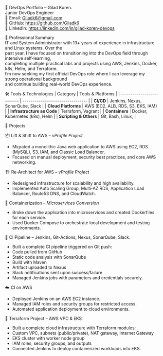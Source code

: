 💼 DevOps Portfolio – Gilad Koren.  
Junior DevOps Engineer  
📧 Email: Giladk6@gmail.com  
🔗 GitHub: https://github.com/Giladk6  
🔗 LinkedIn: https://linkedin.com/in/gilad-koren-devops  
  
  
🧾 Professional Summary  
IT and System Administrator with 13+ years of experience in infrastructure and Linux systems. Over the  
past year, I have focused on transitioning into the DevOps field through intensive self-learning,  
completing multiple practical labs and projects using AWS, Jenkins, Docker, k8s, Helm, and Terraform.  
I’m now seeking my first official DevOps role where I can leverage my strong operational background  
and continue building real-world DevOps experience.  
    

🛠 Tools & Technologies
| Category                   | Tools & Platforms                 |
| -------------------------- | --------------------------------- |
| **CI/CD**                  | Jenkins, Nexus, SonarQube, Slack  |
| **Cloud Platforms**        | AWS (EC2, ALB, RDS, S3, EKS, IAM) |
| **Infrastructure as Code** | Terraform, Vagrant                |
| **Containers**             | Docker, Kubernetes (k8s), Helm    |
| **Scripting & Others**     | Git, Bash, Linux,                 |


🚀 Projects  
  
📦 Lift & Shift to AWS – *vProfile Project*  
-   Migrated a monolithic Java web application to AWS using EC2, RDS (MySQL), S3, IAM, and Classic Load Balancer.  
-   Focused on manual deployment, security best practices, and core AWS networking.  
  
🏗️ Re-Architect for AWS – *vProfile Project*  
-   Redesigned infrastructure for scalability and high availability.  
-   Implemented Auto Scaling Group, Multi-AZ RDS, Application Load Balancer, Route53 DNS, and CloudWatch.  
  
🐳 Containerization – *Microservices Conversion*  
-   Broke down the application into microservices and created Dockerfiles for each service.  
-   Used Docker Compose to orchestrate local development and testing environments.  
  
🔁 CI Pipeline – Jenkins, Git-Actions, Nexus, SonarQube, Slack.  
- Built a complete CI pipeline triggered on Git push:  
- Code pulled from GitHub  
- Static code analysis with SonarQube  
- Build with Maven  
- Artifact uploaded to Nexus  
- Slack notifications sent upon success/failure  
- Managed Jenkins jobs with parameters and credentials securely.  
  
☁️ CI on AWS  
- Deployed Jenkins on an AWS EC2 instance.  
- Managed IAM roles and security groups for restricted access.  
- Automated application deployment to cloud environments.  
  
🧱 Terraform Project – AWS VPC & EKS  
- Built a complete cloud infrastructure with Terraform modules:  
- Custom VPC, subnets (public/private), NAT gateway, Internet Gateway  
- EKS cluster with worker node group  
- IAM roles, security groups, and outputs  
- Connected Jenkins to deploy containerized workloads into EKS.  
  


      
